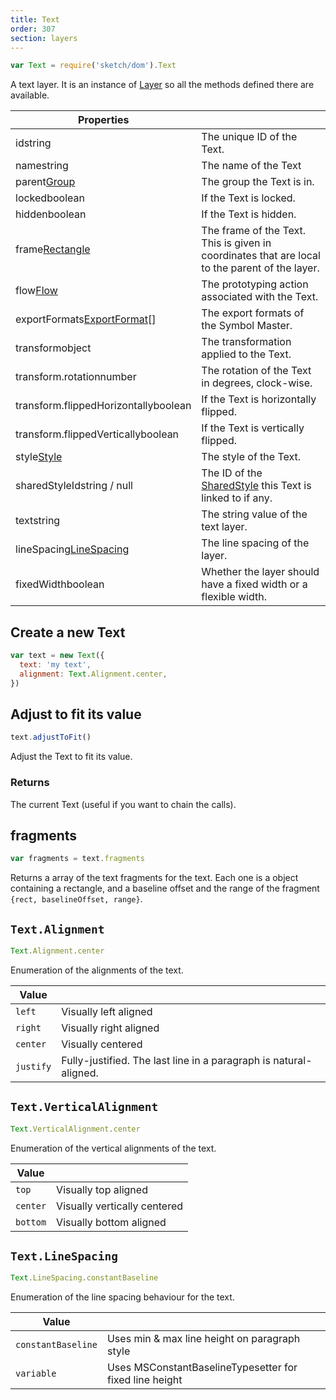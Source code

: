 ```yaml
---
title: Text
order: 307
section: layers
---
```


```javascript
var Text = require('sketch/dom').Text
```

A text layer. It is an instance of [Layer](#layer) so all the methods defined there are available.

| Properties                                                                 |                                                                                                |
| -------------------------------------------------------------------------- | ---------------------------------------------------------------------------------------------- |
| id<span class="arg-type">string</span>                                     | The unique ID of the Text.                                                                     |
| name<span class="arg-type">string</span>                                   | The name of the Text                                                                           |
| parent<span class="arg-type">[Group](#group)</span>                        | The group the Text is in.                                                                      |
| locked<span class="arg-type">boolean</span>                                | If the Text is locked.                                                                         |
| hidden<span class="arg-type">boolean</span>                                | If the Text is hidden.                                                                         |
| frame<span class="arg-type">[Rectangle](#rectangle)</span>                 | The frame of the Text. This is given in coordinates that are local to the parent of the layer. |
| flow<span class="arg-type">[Flow](#flow)</span>                            | The prototyping action associated with the Text.                                               |
| exportFormats<span class="arg-type">[ExportFormat](#exportformat)[]</span> | The export formats of the Symbol Master.                                                       |
| transform<span class="arg-type">object</span>                              | The transformation applied to the Text.                                                        |
| transform.rotation<span class="arg-type">number</span>                     | The rotation of the Text in degrees, clock-wise.                                               |
| transform.flippedHorizontally<span class="arg-type">boolean</span>         | If the Text is horizontally flipped.                                                           |
| transform.flippedVertically<span class="arg-type">boolean</span>           | If the Text is vertically flipped.                                                             |
| style<span class="arg-type">[Style](#style)</span>                         | The style of the Text.                                                                         |
| sharedStyleId<span class="arg-type">string / null</span>                   | The ID of the [SharedStyle](#sharedstyle) this Text is linked to if any.                       |
| text<span class="arg-type">string</span>                                   | The string value of the text layer.                                                            |
| lineSpacing<span class="arg-type">[LineSpacing](#textlinespacing)</span>   | The line spacing of the layer.                                                                 |
| fixedWidth<span class="arg-type">boolean</span>                            | Whether the layer should have a fixed width or a flexible width.                               |

## Create a new Text

```javascript
var text = new Text({
  text: 'my text',
  alignment: Text.Alignment.center,
})
```

## Adjust to fit its value

```javascript
text.adjustToFit()
```

Adjust the Text to fit its value.

### Returns

The current Text (useful if you want to chain the calls).

## fragments

```javascript
var fragments = text.fragments
```

Returns a array of the text fragments for the text. Each one is a object containing a rectangle, and a baseline offset and the range of the fragment `{rect, baselineOffset, range}`.

## `Text.Alignment`

```javascript
Text.Alignment.center
```

Enumeration of the alignments of the text.

| Value     |                                                                   |
| --------- | ----------------------------------------------------------------- |
| `left`    | Visually left aligned                                             |
| `right`   | Visually right aligned                                            |
| `center`  | Visually centered                                                 |
| `justify` | Fully-justified. The last line in a paragraph is natural-aligned. |

## `Text.VerticalAlignment`

```javascript
Text.VerticalAlignment.center
```

Enumeration of the vertical alignments of the text.

| Value    |                              |
| -------- | ---------------------------- |
| `top`    | Visually top aligned         |
| `center` | Visually vertically centered |
| `bottom` | Visually bottom aligned      |

## `Text.LineSpacing`

```javascript
Text.LineSpacing.constantBaseline
```

Enumeration of the line spacing behaviour for the text.

| Value              |                                                         |
| ------------------ | ------------------------------------------------------- |
| `constantBaseline` | Uses min & max line height on paragraph style           |
| `variable`         | Uses MSConstantBaselineTypesetter for fixed line height |
